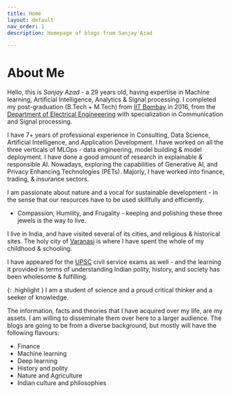 ```yaml
---
title: Home
layout: default
nav_order: 1
description: Homepage of blogs from Sanjay Azad

---
```


# About Me 

Hello, this is *Sanjay Azad* - a 29 years old, having expertise in Machine learning, Artificial Intelligence, Analytics & Signal processing.
I completed my post-graduation (B.Tech + M.Tech) from [IIT Bombay] in 2016, from the [Department of Electrical Engineeering] with specialization in Communication and Signal processing.

I have 7+ years of professional experience in Consulting, Data Science, Artificial Intelligence, and Application Development. I have worked on all the three verticals of MLOps - data engineering, model building & model deployment. I have done a good amount of research in explainable & responsible AI. Nowadays, exploring the capabilities of Generative AI, and Privacy Enhancing Technologies (PETs). Majorly, I have worked into finance, trading, & insurance sectors.

I am passionate about nature and a vocal for sustainable development - in the sense that our resources have to be used skillfully and efficiently.
- Compassion, Humility, and Frugality - keeping and polishing these three jewels is the way to live.

I live in India, and have visited several of its cities, and religious & historical sites. The holy city of [Varanasi] is where I have spent the whole of my childhood & schooling.

I have appeared for the [UPSC] civil service exams as well - and the learning it provided in terms of understanding Indian polity, history, and society has been wholesome & fulfilling.

{: .highlight }
I am a student of science and a proud critical thinker and a seeker of knowledge.

The information, facts and theories that I have acquired over my life, are my assets. I am willing to disseminate them over here to a larger audience. The blogs are going to be from a diverse background, but mostly will have the following flavours:

- Finance
- Machine learning
- Deep learning
- History and polity
- Nature and Agriculture
- Indian culture and philosophies


[IIT Bombay]: https://www.iitb.ac.in/
[Department of Electrical Engineeering]: https://www.ee.iitb.ac.in/
[Varanasi]: https://en.wikipedia.org/wiki/Varanasi
[UPSC]: https://upsc.gov.in/

